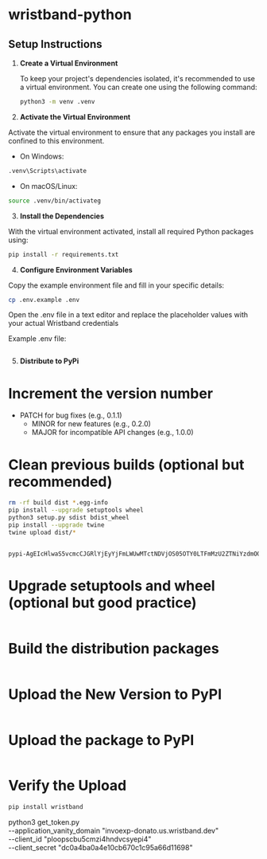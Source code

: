 # wristband-python

## Setup Instructions

1. **Create a Virtual Environment**

   To keep your project's dependencies isolated, it's recommended to use a virtual environment. You can create one using the following command:
   ```bash
   python3 -m venv .venv
   ```

2.  **Activate the Virtual Environment**

Activate the virtual environment to ensure that any packages you install are confined to this environment.

   - On Windows:
   ```bash
   .venv\Scripts\activate
   ```

   - On macOS/Linux:
   ```bash
   source .venv/bin/activateg
   ```

3.	**Install the Dependencies**

With the virtual environment activated, install all required Python packages using:
```bash
pip install -r requirements.txt
```


4.  **Configure Environment Variables**

Copy the example environment file and fill in your specific details:
```bash
cp .env.example .env
```

Open the .env file in a text editor and replace the placeholder values with your actual Wristband credentials

Example .env file:
```ini

```

5. **Distribute to PyPi**
# Increment the version number
- PATCH for bug fixes (e.g., 0.1.1)
   - MINOR for new features (e.g., 0.2.0)
   - MAJOR for incompatible API changes (e.g., 1.0.0)

# Clean previous builds (optional but recommended)
```bash
rm -rf build dist *.egg-info 
pip install --upgrade setuptools wheel
python3 setup.py sdist bdist_wheel
pip install --upgrade twine
twine upload dist/*


pypi-AgEIcHlwaS5vcmcCJGRlYjEyYjFmLWUwMTctNDVjOS05OTY0LTFmMzU2ZTNiYzdmOQACKlszLCI1M2Q5NGU3NS0xODI1LTQzNzQtYmY1ZS04NGRhOTFlYTViMzMiXQAABiB3yYxtfrKBrH3JgVrvAxc-xOjyh8vC3DjDVPn1MqnOog

```
# Upgrade setuptools and wheel (optional but good practice)
```bash

```
# Build the distribution packages
```bash

```
# Upload the New Version to PyPI
```bash

```
# Upload the package to PyPI
```bash

```
# Verify the Upload
```bash
pip install wristband
```



python3 get_token.py \
   --application_vanity_domain "invoexp-donato.us.wristband.dev" \
   --client_id "ploopscbu5cmzi4hndvcsyepi4" \
   --client_secret "dc0a4ba0a4e10cb670c1c95a66d11698"